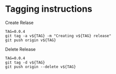 # Tagging instructions

Create Relase
```
TAG=0.0.4
git tag -a v${TAG} -m "Creating v${TAG} release"
git push origin v${TAG}
```

Delete Release
```
TAG=0.0.4
git tag -d v${TAG}
git push origin --delete v${TAG}
```